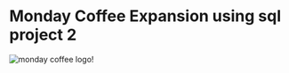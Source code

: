 # Monday Coffee  Expansion using sql project 2

![monday coffee logo!](https://github.com/mavismasikati/Monday_Coffee_sql_p2/commit/ec566bdb555db5318ad8c7c0702a19cea80e3ba5)

